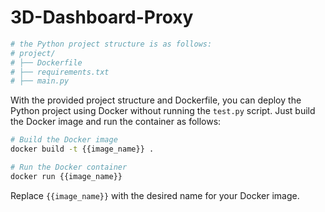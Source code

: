 # 3D-Dashboard-Proxy

```bash
# the Python project structure is as follows:
# project/
# ├── Dockerfile
# ├── requirements.txt
# ├── main.py
```

With the provided project structure and Dockerfile, you can deploy the Python project using Docker without running the `test.py` script. Just build the Docker image and run the container as follows:

```bash
# Build the Docker image
docker build -t {{image_name}} .

# Run the Docker container
docker run {{image_name}}
```

Replace `{{image_name}}` with the desired name for your Docker image.
